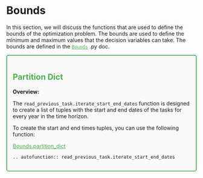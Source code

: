 # Bounds

In this section, we will discuss the functions that are used to define the bounds of the optimization problem. The bounds are used to define the minimum and maximum values that the decision variables can take. The bounds are defined in the <a href="https://github.com/fsartore/Schedule_MIL_optimization_pyomo/blob/main/Bounds.py" target="_blank" style="color: #4CAF50;">`Bounds`</a> .py doc.



<div style="border: 2px solid #4CAF50; padding: 15px; background-color: #f9f9f9; border-radius: 5px;">
  <h2 style="color: #4CAF50;">Partition Dict</h2>
  <p><strong>Overview:</strong></p>
  <p>The <code>read_previous_task.iterate_start_end_dates</code> function is designed to create a list of tuples with the start and end dates of the tasks for every year in the time horizon.</p>
  <p>To create the start and end times tuples, you can use the following function:</p>
  <p><a href="https://github.com/fsartore/Schedule_MIL_optimization_pyomo/blob/main/Bounds.py" target="_blank" style="color: #4CAF50;">Bounds.partition_dict</a></p>

```{eval-rst}
.. autofunction:: read_previous_task.iterate_start_end_dates
```